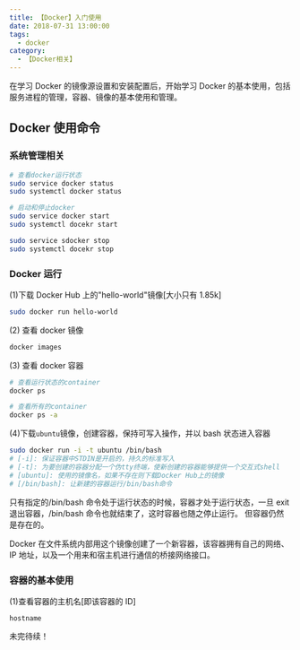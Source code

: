 ```yaml
---
title: 【Docker】入门使用
date: 2018-07-31 13:00:00
tags:
  - docker
category:
  - 【Docker相关】
---
```


在学习 Docker 的镜像源设置和安装配置后，开始学习 Docker 的基本使用，包括服务进程的管理，容器、镜像的基本使用和管理。

<!--more-->

## Docker 使用命令

### 系统管理相关

```bash
# 查看docker运行状态
sudo service docker status
sudo systemctl docker status

# 启动和停止docker
sudo service docker start
sudo systemctl docekr start

sudo service sdocker stop
sudo systemctl docekr stop
```

### Docker 运行

(1)下载 Docker Hub 上的"hello-world"镜像[大小只有 1.85k]

```bash
sudo docker run hello-world
```

(2) 查看 docker 镜像

```bash
docker images
```

(3) 查看 docker 容器

```bash
# 查看运行状态的container
docker ps

# 查看所有的container
docker ps -a
```

(4)下载`ubuntu`镜像，创建容器，保持可写入操作，并以 bash 状态进入容器

```bash
sudo docker run -i -t ubuntu /bin/bash
# [-i]: 保证容器中STDIN是开启的，持久的标准写入
# [-t]: 为要创建的容器分配一个伪tty终端，使新创建的容器能够提供一个交互式shell
# [ubuntu]: 使用的镜像名，如果不存在则下载Docker Hub上的镜像
# [/bin/bash]: 让新建的容器运行/bin/bash命令
```

只有指定的/bin/bash 命令处于运行状态的时候，容器才处于运行状态，一旦 exit 退出容器，/bin/bash 命令也就结束了，这时容器也随之停止运行。
但容器仍然是存在的。

Docker 在文件系统内部用这个镜像创建了一个新容器，该容器拥有自己的网络、IP 地址，以及一个用来和宿主机进行通信的桥接网络接口。

### 容器的基本使用

(1)查看容器的主机名[即该容器的 ID]

`hostname`

未完待续！
